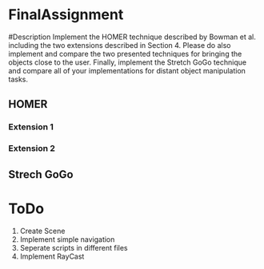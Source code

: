 # FinalAssignment

#Description
Implement the HOMER technique described by Bowman et al. including the two extensions described in Section 4.
Please do also implement and compare the two presented techniques for bringing the objects close to the user. Finally, implement the
Stretch GoGo technique and compare all of your implementations for distant object manipulation tasks.

## HOMER
### Extension 1

### Extension 2

## Strech GoGo

# ToDo
1. Create Scene
2. Implement simple navigation
3. Seperate scripts in different files
4. Implement RayCast

